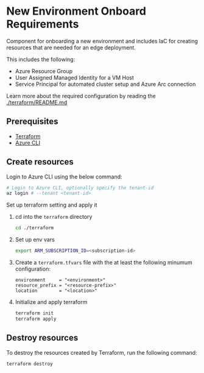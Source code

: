 # New Environment Onboard Requirements

Component for onboarding a new environment and includes IaC for creating resources that are needed for an
edge deployment.

This includes the following:

- Azure Resource Group
- User Assigned Managed Identity for a VM Host
- Service Principal for automated cluster setup and Azure Arc connection

Learn more about the required configuration by reading the [./terraform/README.md](./terraform/README.md)

## Prerequisites

- [Terraform](https://developer.hashicorp.com/terraform/install)
- [Azure CLI](https://docs.microsoft.com/en-us/cli/azure/install-azure-cli)

## Create resources

Login to Azure CLI using the below command:

```bash
# Login to Azure CLI, optionally specify the tenant-id
az login # --tenant <tenant-id>
```

Set up terraform setting and apply it

1. cd into the `terraform` directory

    ```sh
    cd ./terraform
    ```

2. Set up env vars

    ```sh
    export ARM_SUBSCRIPTION_ID=<subscription-id>
    ```

3. Create a `terraform.tfvars` file with the at least the following minumum configuration:

    ```hcl
    environment     = "<environment>"
    resource_prefix = "<resource-prefix>"
    location        = "<location>"
    ```

4. Initialize and apply terraform

    ```sh
    terraform init
    terraform apply
    ```

## Destroy resources

To destroy the resources created by Terraform, run the following command:

```sh
terraform destroy
```
